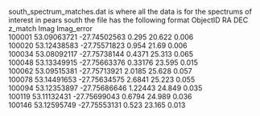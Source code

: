 south_spectrum_matches.dat is where all the data is for the spectrums of interest in pears south
the file has the following format
ObjectID            RA                  DEC                 z_match             Imag                Imag_error          
100001              53.09063721         -27.74502563        0.295               20.622              0.006               
100020              53.12438583         -27.75571823        0.954               21.69               0.006               
100034              53.08092117         -27.75738144        0.4371              25.313              0.065               
100048              53.13349915         -27.75663376        0.33176             23.595              0.015               
100062              53.09515381         -27.75713921        2.0185              25.628              0.057               
100078              53.14491653         -27.75634575        2.6841              25.223              0.055               
100094              53.12353897         -27.75686646        1.22443             24.849              0.035               
100119              53.11132431         -27.75699043        0.6794              24.989              0.036               
100146              53.12595749         -27.75553131        0.523               23.165              0.013  
